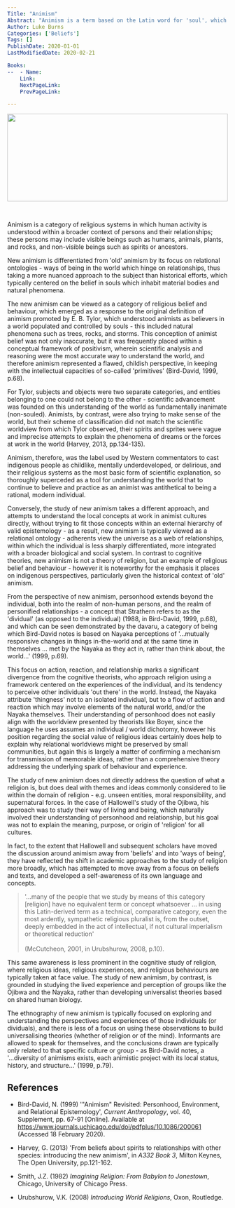 ```yaml
---
Title: "Animism"
Abstract: "Animism is a term based on the Latin word for 'soul', which frames all religious belief in terms of how it imbues the natural world with agency and personality, but more recent scholarship has developed this understanding to focus more on the relationships and responsibilities which typically define animist perspectives."
Author: Luke Burns
Categories: ['Beliefs']
Tags: []
PublishDate: 2020-01-01
LastModifiedDate: 2020-02-21

Books:
--  - Name: 
    Link: 
    NextPageLink:
    PrevPageLink:

---
```


<img style="margin: 0px 0px 30px 0px; padding: 0px; max-height: 200px; width: 100%; object-fit: cover;" src="/img/images/dancing.jpg">

Animism is a category of religious systems in which human activity is understood within a broader context of persons and their relationships; these persons may include visible beings such as humans, animals, plants, and rocks, and non-visible beings such as spirits or ancestors.

New animism is differentiated from 'old' animism by its focus on relational ontologies - ways of being in the world which hinge on relationships, thus taking a more nuanced approach to the subject than historical efforts, which typically centered on the belief in souls which inhabit material bodies and natural phenomena.

The new animism can be viewed as a category of religious belief and behaviour, which emerged as a response to the original definition of animism promoted by E. B. Tylor, which understood animists as believers in a world populated and controlled by souls - this included natural phenomena such as trees, rocks, and storms. This conception of animist belief was not only inaccurate, but it was frequently placed within a conceptual framework of positivism, wherein scientific analysis and reasoning were the most accurate way to understand the world, and therefore animism represented a flawed, childish perspective, in keeping with the intellectual capacities of so-called 'primitives' (Bird-David, 1999, p.68).

For Tylor, subjects and objects were two separate categories, and entities belonging to one could not belong to the other - scientific advancement was founded on this understanding of the world as fundamentally inanimate (non-souled). Animists, by contrast, were also trying to make sense of the world, but their scheme of classification did not match the scientific worldview from which Tylor observed, their spirits and sprites were vague and imprecise attempts to explain the phenomena of dreams or the forces at work in the world (Harvey, 2013, pp.134-135).

Animism, therefore, was the label used by Western commentators to cast indigenous people as childlike, mentally underdeveloped, or delirious, and their religious systems as the most basic form of scientific explanation, so thoroughly superceded as a tool for understanding the world that to continue to believe and practice as an animist was antithetical to being a rational, modern individual.

Conversely, the study of new animism takes a different approach, and attempts to understand the local concepts at work in animist cultures directly, without trying to fit those concepts within an external hierarchy of valid epistemology - as a result, new animism is typically viewed as a relational ontology - adherents view the universe as a web of relationships, within which the individual is less sharply differentiated, more integrated with a broader biological and social system. In contrast to cognitive theories, new animism is not a theory of religion, but an example of religious belief and behaviour - however it is noteworthy for the emphasis it places on indigenous perspectives, particularly given the historical context of 'old' animism.

From the perspective of new animism, personhood extends beyond the individual, both into the realm of non-human persons, and the realm of personified relationships - a concept that Strathern refers to as the 'dividual' (as opposed to the individual) (1988, in Bird-David, 1999, p.68), and which can be seen demonstrated by the davaru, a category of being which Bird-David notes is based on Nayaka perceptions of '...mutually responsive changes in things in-the-world and at the same time in themselves ... met by the Nayaka as they act in, rather than think about, the world...' (1999, p.69).

This focus on action, reaction, and relationship marks a significant divergence from the cognitive theorists, who approach religion using a framework centered on the experiences of the individual, and its tendency to perceive other individuals 'out there' in the world. Instead, the Nayaka attribute 'thingness' not to an isolated individual, but to a flow of action and reaction which may involve elements of the natural world, and/or the Nayaka themselves. Their understanding of personhood does not easily align with the worldview presented by theorists like Boyer, since the language he uses assumes an individual / world dichotomy, however his position regarding the social value of religious ideas certainly does help to explain why relational worldviews might be preserved by small communities, but again this is largely a matter of confirming a mechanism for transmission of memorable ideas, rather than a comprehensive theory addressing the underlying spark of behaviour and experience.

The study of new animism does not directly address the question of what a religion is, but does deal with themes and ideas commonly considered to lie within the domain of religion - e.g. unseen entities, moral responsibility, and supernatural forces. In the case of Hallowell's study of the Ojibwa, his approach was to study their way of living and being, which naturally involved their understanding of personhood and relationship, but his goal was not to explain the meaning, purpose, or origin of 'religion' for all cultures.

In fact, to the extent that Hallowell and subsequent scholars have moved the discussion around animism away from 'beliefs' and into 'ways of being', they have reflected the shift in academic approaches to the study of religion more broadly, which has attempted to move away from a focus on beliefs and texts, and developed a self-awareness of its own language and concepts.


>'...many of the people that we study by means of this category [religion] have no equivalent term or concept whatsoever ... in using this Latin-derived term as a technical, comparative category, even the most ardently, sympathetic religious pluralist is, from the outset, deeply embedded in the act of intellectual, if not cultural imperialism or theoretical reduction'<br><br>(McCutcheon, 2001, in Urubshurow, 2008, p.10).


This same awareness is less prominent in the cognitive study of religion, where religious ideas, religious experiences, and religious behaviours are typically taken at face value. The study of new animism, by contrast, is grounded in studying the lived experience and perception of groups like the Ojibwa and the Nayaka, rather than developing universalist theories based on shared human biology.

The ethnography of new animism is typically focused on exploring and understanding the perspectives and experiences of those individuals (or dividuals), and there is less of a focus on using these observations to build universalising theories (whether of religion or of the mind). Informants are allowed to speak for themselves, and the conclusions drawn are typically only related to that specific culture or group - as Bird-David notes, a '...diversity of animisms exists, each animistic project with its local status, history, and structure...' (1999, p.79).

## References

* Bird-David, N. (1999) '"Animism" Revisited: Personhood, Environment, and Relational Epistemology', *Current Anthropology*, vol. 40, Supplement, pp. 67-91 [Online]. Available at https://www.journals.uchicago.edu/doi/pdfplus/10.1086/200061 (Accessed 18 February 2020).

* Harvey, G. (2013) 'From beliefs about spirits to relationships with other species: introducing the new animism', in *A332 Book 3*, Milton Keynes, The Open University, pp.121-162.

* Smith, J.Z. (1982) *Imagining Religion: From Babylon to Jonestown*, Chicago, University of Chicago Press.

* Urubshurow, V.K. (2008) *Introducing World Religions*, Oxon, Routledge.